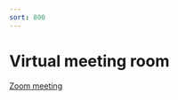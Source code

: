 ```yaml
---
sort: 800
---
```

# Virtual meeting room

[Zoom meeting](https://zoom.us/j/99308282933?pwd=bnVONSt6MWIrQk9WaWpUa0R1MjNoUT09)
